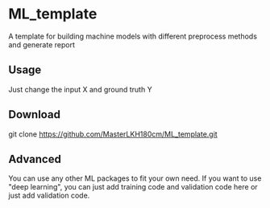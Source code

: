 # ML_template
A template for building machine models with different preprocess methods and generate report
## Usage
Just change the input X and ground truth Y
## Download
git clone https://github.com/MasterLKH180cm/ML_template.git
## Advanced
You can use any other ML packages to fit your own need.
If you want to use "deep learning", you can just add training code and validation code here or just add validation code.
